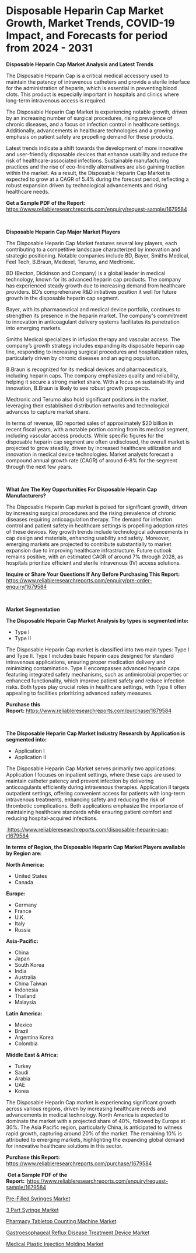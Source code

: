 <p><h1>Disposable Heparin Cap Market Growth, Market Trends, COVID-19 Impact, and Forecasts for period from 2024 - 2031</h1></p><p><strong>Disposable Heparin Cap Market Analysis and Latest Trends</strong></p>
<p><p>The Disposable Heparin Cap is a critical medical accessory used to maintain the patency of intravenous catheters and provide a sterile interface for the administration of heparin, which is essential in preventing blood clots. This product is especially important in hospitals and clinics where long-term intravenous access is required.</p><p>The Disposable Heparin Cap Market is experiencing notable growth, driven by an increasing number of surgical procedures, rising prevalence of chronic diseases, and a focus on infection control in healthcare settings. Additionally, advancements in healthcare technologies and a growing emphasis on patient safety are propelling demand for these products. </p><p>Latest trends indicate a shift towards the development of more innovative and user-friendly disposable devices that enhance usability and reduce the risk of healthcare-associated infections. Sustainable manufacturing practices and the rise of eco-friendly alternatives are also gaining traction within the market. As a result, the Disposable Heparin Cap Market is expected to grow at a CAGR of 5.4% during the forecast period, reflecting a robust expansion driven by technological advancements and rising healthcare needs.</p></p>
<p><strong>Get a Sample PDF of the Report:&nbsp;</strong> <a href="https://www.reliableresearchreports.com/enquiry/request-sample/1679584?utm_campaign=33&utm_medium=2&utm_source=Github&utm_content=ia&utm_term=28122024&utm_id=disposable-heparin-cap">https://www.reliableresearchreports.com/enquiry/request-sample/1679584</a></p>
<p>&nbsp;</p>
<p><strong>Disposable Heparin Cap Major Market Players</strong></p>
<p><p>The Disposable Heparin Cap Market features several key players, each contributing to a competitive landscape characterized by innovation and strategic positioning. Notable companies include BD, Bayer, Smiths Medical, Feel Tech, B.Braun, Medexel, Terumo, and Medtronic.</p><p>BD (Becton, Dickinson and Company) is a global leader in medical technology, known for its advanced heparin cap products. The company has experienced steady growth due to increasing demand from healthcare providers. BD’s comprehensive R&D initiatives position it well for future growth in the disposable heparin cap segment.</p><p>Bayer, with its pharmaceutical and medical device portfolio, continues to strengthen its presence in the heparin market. The company's commitment to innovation in anticoagulant delivery systems facilitates its penetration into emerging markets.</p><p>Smiths Medical specializes in infusion therapy and vascular access. The company’s growth strategy includes expanding its disposable heparin cap line, responding to increasing surgical procedures and hospitalization rates, particularly driven by chronic diseases and an aging population.</p><p>B.Braun is recognized for its medical devices and pharmaceuticals, including heparin caps. The company emphasizes quality and reliability, helping it secure a strong market share. With a focus on sustainability and innovation, B.Braun is likely to see robust growth prospects.</p><p>Medtronic and Terumo also hold significant positions in the market, leveraging their established distribution networks and technological advances to capture market share. </p><p>In terms of revenue, BD reported sales of approximately $20 billion in recent fiscal years, with a notable portion coming from its medical segment, including vascular access products. While specific figures for the disposable heparin cap segment are often undisclosed, the overall market is projected to grow steadily, driven by increased healthcare utilization and innovation in medical device technologies. Market analysts forecast a compound annual growth rate (CAGR) of around 6-8% for the segment through the next few years.</p></p>
<p>&nbsp;</p>
<p><strong>What Are The Key Opportunities For Disposable Heparin Cap Manufacturers?</strong></p>
<p><p>The Disposable Heparin Cap market is poised for significant growth, driven by increasing surgical procedures and the rising prevalence of chronic diseases requiring anticoagulation therapy. The demand for infection control and patient safety in healthcare settings is propelling adoption rates of these devices. Key growth trends include technological advancements in cap design and materials, enhancing usability and safety. Moreover, emerging markets are projected to contribute substantially to market expansion due to improving healthcare infrastructure. Future outlook remains positive, with an estimated CAGR of around 7% through 2028, as hospitals prioritize efficient and sterile intravenous (IV) access solutions.</p></p>
<p><strong>Inquire or Share Your Questions If Any Before Purchasing This Report:</strong> <a href="https://www.reliableresearchreports.com/enquiry/pre-order-enquiry/1679584?utm_campaign=33&utm_medium=2&utm_source=Github&utm_content=ia&utm_term=28122024&utm_id=disposable-heparin-cap">https://www.reliableresearchreports.com/enquiry/pre-order-enquiry/1679584</a></p>
<p>&nbsp;</p>
<p><strong>Market Segmentation</strong></p>
<p><strong>The Disposable Heparin Cap Market Analysis by types is segmented into:</strong></p>
<p><ul><li>Type I</li><li>Type II</li></ul></p>
<p><p>The Disposable Heparin Cap market is classified into two main types: Type I and Type II. Type I includes basic heparin caps designed for standard intravenous applications, ensuring proper medication delivery and minimizing contamination. Type II encompasses advanced heparin caps featuring integrated safety mechanisms, such as antimicrobial properties or enhanced functionality, which improve patient safety and reduce infection risks. Both types play crucial roles in healthcare settings, with Type II often appealing to facilities prioritizing advanced safety measures.</p></p>
<p><strong>Purchase this Report:&nbsp;</strong><a href="https://www.reliableresearchreports.com/purchase/1679584?utm_campaign=33&utm_medium=2&utm_source=Github&utm_content=ia&utm_term=28122024&utm_id=disposable-heparin-cap">https://www.reliableresearchreports.com/purchase/1679584</a></p>
<p>&nbsp;</p>
<p><strong>The Disposable Heparin Cap Market Industry Research by Application is segmented into:</strong></p>
<p><ul><li>Application I</li><li>Application II</li></ul></p>
<p><p>The Disposable Heparin Cap Market serves primarily two applications: Application I focuses on inpatient settings, where these caps are used to maintain catheter patency and prevent infection by delivering anticoagulants efficiently during intravenous therapies. Application II targets outpatient settings, offering convenient access for patients with long-term intravenous treatments, enhancing safety and reducing the risk of thrombotic complications. Both applications emphasize the importance of maintaining healthcare standards while ensuring patient comfort and reducing hospital-acquired infections.</p></p>
<p><a href="https://www.reliableresearchreports.com/disposable-heparin-cap-r1679584?utm_campaign=33&utm_medium=2&utm_source=Github&utm_content=ia&utm_term=28122024&utm_id=disposable-heparin-cap">&nbsp;https://www.reliableresearchreports.com/disposable-heparin-cap-r1679584</a></p>
<p><strong>In terms of Region, the Disposable Heparin Cap Market Players available by Region are:</strong></p>
<p>
    <p> <strong> North America: </strong>
        <ul>
            <li>United States</li>
            <li>Canada</li>
        </ul>
        </p> 
    <p> <strong> Europe: </strong>
        <ul>
            <li>Germany</li>
            <li>France</li>
            <li>U.K.</li>
            <li>Italy</li>
            <li>Russia</li>
        </ul>
        </p> 
    <p> <strong> Asia-Pacific: </strong>
        <ul>
            <li>China</li>
            <li>Japan</li>
            <li>South Korea</li>
            <li>India</li>
            <li>Australia</li>
            <li>China Taiwan</li>
            <li>Indonesia</li>
            <li>Thailand</li>
            <li>Malaysia</li>
        </ul>
        </p> 
    <p> <strong> Latin America: </strong>
        <ul>
            <li>Mexico</li>
            <li>Brazil</li>
            <li>Argentina Korea</li>
            <li>Colombia</li>
        </ul>
        </p> 
    <p> <strong> Middle East & Africa: </strong>
        <ul>
            <li>Turkey</li>
            <li>Saudi</li>
            <li>Arabia</li>
            <li>UAE</li>
            <li>Korea</li>
        </ul>
    </p>
    </p>
<p><p>The Disposable Heparin Cap market is experiencing significant growth across various regions, driven by increasing healthcare needs and advancements in medical technology. North America is expected to dominate the market with a projected share of 40%, followed by Europe at 30%. The Asia Pacific region, particularly China, is anticipated to witness rapid growth, capturing around 20% of the market. The remaining 10% is attributed to emerging markets, highlighting the expanding global demand for innovative healthcare solutions in this sector.</p></p>
<p><strong>Purchase this Report: </strong><a href="https://www.reliableresearchreports.com/purchase/1679584?utm_campaign=33&utm_medium=2&utm_source=Github&utm_content=ia&utm_term=28122024&utm_id=disposable-heparin-cap">https://www.reliableresearchreports.com/purchase/1679584</a></p>
<p>&nbsp;<strong>Get a Sample PDF of the Report:&nbsp;&nbsp;</strong><a href="https://www.reliableresearchreports.com/enquiry/request-sample/1679584?utm_campaign=33&utm_medium=2&utm_source=Github&utm_content=ia&utm_term=28122024&utm_id=disposable-heparin-cap">https://www.reliableresearchreports.com/enquiry/request-sample/1679584</a></p>
<p><strong></strong></p>
<p><p><a href="https://github.com/JakirUddin651/Market-Research-Report-List-1/blob/main/pre-filled-syringes-market.md?utm_campaign=33&utm_medium=2&utm_source=Github&utm_content=ia&utm_term=28122024&utm_id=disposable-heparin-cap">Pre-Filled Syringes Market</a></p><p><a href="https://github.com/arnoldannice0/Market-Research-Report-List-1/blob/main/3-part-syringe-market.md?utm_campaign=33&utm_medium=2&utm_source=Github&utm_content=ia&utm_term=28122024&utm_id=disposable-heparin-cap">3 Part Syringe Market</a></p><p><a href="https://github.com/gerdabatiskzv9/Market-Research-Report-List-1/blob/main/pharmacy-tabletop-counting-machine-market.md?utm_campaign=33&utm_medium=2&utm_source=Github&utm_content=ia&utm_term=28122024&utm_id=disposable-heparin-cap">Pharmacy Tabletop Counting Machine Market</a></p><p><a href="https://github.com/justalichtenberger/Market-Research-Report-List-1/blob/main/gastroesophageal-reflux-disease-treatment-device-market.md?utm_campaign=33&utm_medium=2&utm_source=Github&utm_content=ia&utm_term=28122024&utm_id=disposable-heparin-cap">Gastroesophageal Reflux Disease Treatment Device Market</a></p><p><a href="https://github.com/bensemilia864/Market-Research-Report-List-1/blob/main/medical-plastic-injection-molding-market.md?utm_campaign=33&utm_medium=2&utm_source=Github&utm_content=ia&utm_term=28122024&utm_id=disposable-heparin-cap">Medical Plastic Injection Molding Market</a></p></p>